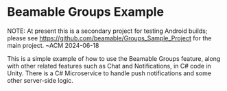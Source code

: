 Beamable Groups Example
=======================

NOTE: At present this is a secondary project for testing Android builds; please
see https://github.com/beamable/Groups_Sample_Project for the main project.
~ACM 2024-06-18

This is a simple example of how to use the Beamable Groups feature, along with
other related features such as Chat and Notifications, in C# code in Unity.
There is a C# Microservice to handle push notifications and some other
server-side logic.
